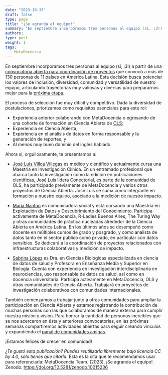```yaml
---
date: "2023-10-17"
draft: false
type: page
title: "¡Se agranda el equipo!" 
summary: "En septiembre incorporamos tres personas al equipo (sí, ¡3!) a partir de una convocatoria para coordinación de proyectos."
authors: 
type: post
weight: 1
tags: 
  - MetaDocencia
---
```


En septiembre incorporamos tres personas al equipo (sí, ¡3!) a partir de una [convocatoria abierta para coordinación de proyectos](https://www.metadocencia.org/post/oferta_laboral_coordi2023/) que convocó a más de 130 personas de 11 países en América Latina. Esta decisión busca potenciar los valores de inclusión, diversidad, comunidad y versatilidad de nuestro equipo, articulando trayectorias muy valiosas y diversas para prepararnos mejor para la [próxima etapa](https://www.metadocencia.org/post/nasatops10puntos/). 

El proceso de selección fue muy difícil y competitivo. Dada la diversidad de postulaciones, priorizamos como requisitos esenciales para este rol:
- Experiencia anterior colaborando con MetaDocencia o egresando de una cohorte de formación en Ciencia Abierta de [OLS](https://openlifesci.org/); 
- Experiencia en Ciencia Abierta; 
- Experiencia en el análisis de datos en forma responsable y la generación de reportes; y
- Al menos muy buen dominio del inglés hablado. 

Ahora sí, orgullosamente, te presentamos a:

- [José Luis Villca Villegas](https://www.metadocencia.org/authors/jlvillca/) es médico y científico y actualmente cursa una Maestría en Investigación Clínica. En un entramado profesional que abarca tanto la investigación como la edición en publicaciones científicas, José Luis lidera Conectorial, es parte de la comunidad de OLS, ha participado previamente de MetaDocencia y varios otros proyectos de Ciencia Abierta. José Luis se suma como integrante en formación a nuestro equipo, asociado a la medición de nuestro impacto.

- [María Nanton](https://www.metadocencia.org/authors/mcnanton/) es comunicadora social y está cursando una Maestría en Explotación de Datos y Descubrimiento del Conocimiento. Participa activamente de MetaDocencia, R-Ladies Buenos Aires, The Turing Way y otras comunidades de práctica nucleadas alrededor de la Ciencia Abierta en América Latina. En los últimos años se desempeñó como docente en múltiples cursos de grado y posgrado, y como analista de datos tanto en el sector público como privado, en particular con datos sensibles. Se dedicará a la coordinación de proyectos relacionados con infraestructuras colaborativas y medición de impacto.

- [Sabrina López](https://www.metadocencia.org/authors/slopez/) es Dra. en Ciencias Biológicas especializada en ciencia de datos de salud y Profesora en Enseñanza Media y Superior en Biología. Cuenta con experiencia en investigación interdisciplinaria en neurociencias, uso responsable de datos de salud, así como en docencia universitaria. Participa activamente en MetaDocencia, OLS y otras comunidades de Ciencia Abierta. Trabajará en proyectos de investigación colaborativos con comunidades internacionales. 

También comenzamos a trabajar junto a otras comunidades para ampliar la participación en Ciencia Abierta y estamos registrando la contribución de muchas personas con las que colaboramos de manera externa para cumplir nuestra misión y visión. 
Para honrar la cantidad de personas increíbles que se nos acercaron en ésta y anteriores convocatorias, en las próximas semanas compartiremos actividades abiertas para seguir creando vínculos y expandiendo el [panal de comunidades amigas](https://www.metadocencia.org/panal/). 

¡Estamos felices de crecer en comunidad!

*¿Te gustó esta publicación? Puedes reutilizarla libremente bajo licencia CC by 4.0, solo tienes que citarla.*
Esta es la cita que te recomendamos usar para referenciarla: MetaDocencia Team. (2023). ¡Se agranda el equipo!. Zenodo. https://doi.org/10.5281/zenodo.10015236
